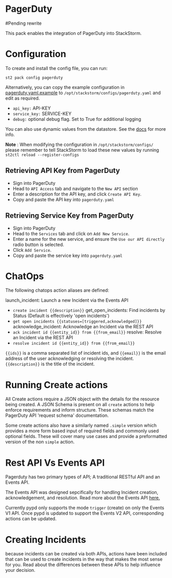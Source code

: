 # PagerDuty

#Pending rewrite

This pack enables the integration of PagerDuty into StackStorm. 

# Configuration

To create and install the config file, you can run:

`st2 pack config pagerduty`

Alternatively, you can copy the example configuration in
[pagerduty.yaml.example](./pagerduty.yaml.example)
to `/opt/stackstorm/configs/pagerduty.yaml` and edit as required.

* `api_key:` API-KEY
* `service_key:` SERVICE-KEY
* `debug:` optional debug flag. Set to True for additional logging

You can also use dynamic values from the datastore. See the
[docs](https://docs.stackstorm.com/reference/pack_configs.html) for more info.

**Note** : When modifying the configuration in `/opt/stackstorm/configs/` please
           remember to tell StackStorm to load these new values by running
           `st2ctl reload --register-configs`

## Retrieving API Key from PagerDuty

* Sign into PagerDuty
* Head to `API Access` tab and navigate to the `New API` section
* Enter a description for the API key, and click `Create API Key`.
* Copy and paste the API key into `pagerduty.yaml`

## Retrieving Service Key from PagerDuty

* Sign into PagerDuty
* Head to the `Services` tab and click on `Add New Service`.
* Enter a name for the new service, and ensure the `Use our API directly` radio button is selected.
* Click `Add Service`.
* Copy and paste the service key into `pagerduty.yaml`

# ChatOps

The following chatops action aliases are defined:

launch_incident: Launch a new Incident via the Events API
* `create incident {{description}}`
get_open_incidents: Find incidents by Status (Default is effectively 'open incidents')
* `get open incidents {{statuses=[triggered,acknowledged]}}`
acknowledge_incident: Acknowledge an Incident via the REST API
* `ack incident id {{entity_id}} from {{from_email}}`
resolve: Resolve an Incident via the REST API
* `resolve incident id {{entity_id}} from {{from_email}}`


`{{ids}}` is a comma separated list of incident ids, and `{{email}}` is the email address of the
user acknowledging or resolving the incident. `{{description}}` is the title of the incident.

# Running Create actions

All Create actions require a JSON object with the details for the resource being created. 
A JSON Schema is present on all `create` actions to help enforce requirements and inform structure.
These schemas match the PagerDuty API 'request schema' documentation.

Some create actions also have a similarly named `.simple` version which provides a more form based input of required fields and commonly used optional fields. These will cover many use cases and provide a preformatted version of the non `simple` action.

# Rest API Vs Events API

Pagerduty has two primary types of API; A traditional RESTful API and an Events API.

The Events API was designed sepcifically for handling Incident creation, acknowledgement, and resolution. 
Read more about the Events API [here.](https://v2.developer.pagerduty.com/docs/events-api)

Currently pypd only supports the mode `trigger` (create) on only the Events V1 API. Once pypd is updated to support the Events V2 API, corresponding actions can be updated.

# Creating Incidents

because incidents can be created via both APIs, actions have been included that can be used to create incidents in the way that makes the most sense for you. Read about the differences between these APIs to help influence your decision.